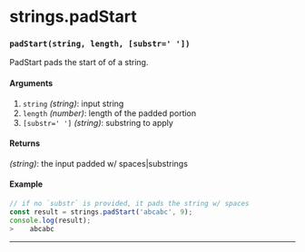 # strings.padStart

<!-- div class="doc-container" -->

<!-- div -->


<!-- div -->

<h3 id="padstartstring-length-substr"><code>padStart(string, length, [substr=' '])</code></h3>

PadStart pads the start of of a string.

#### Arguments
1. `string` *(string)*: input string
2. `length` *(number)*: length of the padded portion
3. `[substr=' ']` *(string)*: substring to apply

#### Returns
*(string)*: the input padded w/ spaces|substrings

#### Example
```js
// if no `substr` is provided, it pads the string w/ spaces
const result = strings.padStart('abcabc', 9);
console.log(result);
>    abcabc
```
---

<!-- /div -->

<!-- /div -->

<!-- /div -->
